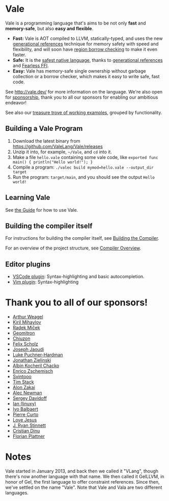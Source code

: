 # Vale

Vale is a programming language that's aims to be not only **fast** and **memory-safe**, but also **easy and flexible**.

* **Fast:** Vale is AOT compiled to LLVM, statically-typed, and uses the new [generational references](https://verdagon.dev/blog/generational-references) technique for memory safety with speed and flexibility, and will soon have [region borrow checking](https://verdagon.dev/blog/zero-cost-refs-regions) to make it even faster.
 * **Safe:** It is the [safest native language](https://vale.dev/memory-safe), thanks to [generational references](https://verdagon.dev/blog/generational-references) and [Fearless FFI](https://verdagon.dev/blog/fearless-ffi).
 * **Easy:** Vale has memory-safe single ownership without garbage collection or a borrow checker, which makes it easy to write safe, fast code.


See http://vale.dev/ for more information on the language. We're also open for [sponsorship](https://github.com/sponsors/ValeLang), thank you to all our sponsors for enabling our ambitious endeavor!


See also our [treasure trove of working examples](https://github.com/Ivo-Balbaert/Vale_Examples), grouped by functionality.


## Building a Vale Program

 1. Download the latest binary from https://github.com/ValeLang/Vale/releases
 1. Unzip it into, for example, `~/Vale`, and `cd` into it.
 1. Make a file `hello.vale` containing some vale code, like `exported func main() { println("Hello world!"); }`
 1. Compile a program: `./valec build mymod=hello.vale --output_dir target`
 1. Run the program: `target/main`, and you should see the output `Hello world!`


## Learning Vale

See [the Guide](https://vale.dev/guide/introduction) for how to use Vale.


## Building the compiler itself

For instructions for building the compiler itself, see [Building the Compiler](build-compiler.md).


For an overview of the project structure, see [Compiler Overview](compiler-overview.md).


## Editor plugins

- [VSCode plugin](https://marketplace.visualstudio.com/items?itemName=pacifio.vale-lang): Syntax-highlighting and basic autocompletion.
- [Vim plugin](https://github.com/jfecher/vale.vim): Syntax-highlighting


# Thank you to all of our sponsors!

 * [Arthur Weagel](https://github.com/aweagel)
 * [Kiril Mihaylov](https://github.com/KirilMihaylov)
 * [Radek Miček](https://github.com/radekm)
 * [Geomitron](https://github.com/Geomitron)
 * [Chiuzon](https://github.com/chiuzon)
 * [Felix Scholz](https://github.com/soupertonic)
 * [Joseph Jaoudi](https://github.com/linkmonitor)
 * [Luke Puchner-Hardman](https://github.com/lupuchard)
 * [Jonathan Zielinski](https://github.com/tootoobeepbeep)
 * [Albin Kocheril Chacko](https://github.com/albinkc)
 * [Enrico Zschemisch](https://github.com/ezschemi)
 * [Svintooo](https://github.com/Svintooo)
 * [Tim Stack](https://github.com/tstack)
 * [Alon Zakai](https://github.com/kripken)
 * [Alec Newman](https://github.com/rovaughn)
 * [Sergey Davidoff](https://github.com/Shnatsel)
 * [Ian (linuxy)](https://github.com/linuxy)
 * [Ivo Balbaert](https://github.com/Ivo-Balbaert/)
 * [Pierre Curto](https://github.com/pierrec)
 * [Love Jesus](https://github.com/loveJesus)
 * [J. Ryan Stinnett](https://github.com/jryans)
 * [Cristian Dinu](https://github.com/cdinu)
 * [Florian Plattner](https://github.com/lasernoises)

# Notes

Vale started in January 2013, and back then we called it "VLang", though there's now another language with that name. We then called it GelLLVM, in honor of Gel, the first language to offer constraint references. Since then, we've settled on the name "Vale". Note that Vale and Vala are two different languages.

